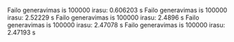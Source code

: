 Failo generavimas is 100000 irasu: 0.606203 s
Failo generavimas is 100000 irasu: 2.52229 s
Failo generavimas is 100000 irasu: 2.4896 s
Failo generavimas is 100000 irasu: 2.47078 s
Failo generavimas is 100000 irasu: 2.47193 s
